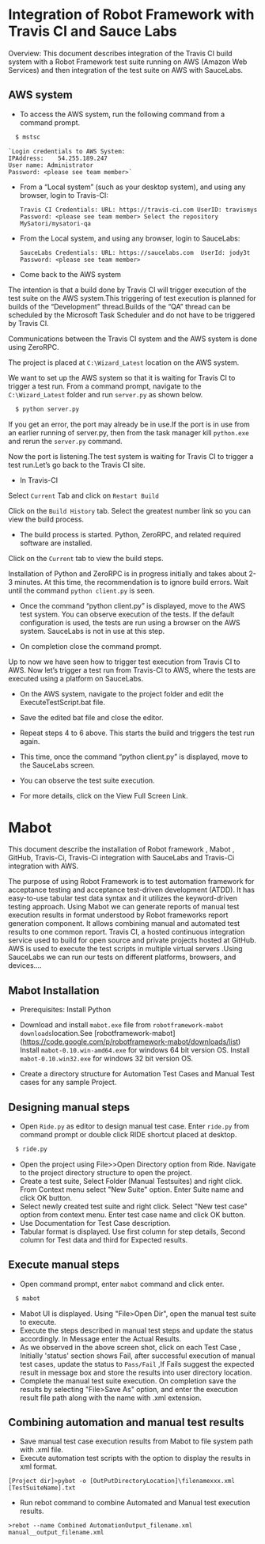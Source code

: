 Integration of Robot Framework with Travis CI and Sauce Labs
============================================================

Overview: This document describes integration of the Travis CI build system with a Robot Framework test suite running on AWS (Amazon Web Services) and then integration of the test suite on AWS with SauceLabs.

AWS system
----------

* To access the AWS system, run the following command from a command prompt.

~~~ sh
  $ mstsc
~~~

	`Login credentials to AWS System:
	IPAddress:    54.255.189.247
	User name: Administrator
	Password: <please see team member>`

* From a “Local system” (such as your desktop system), and using any browser, login to Travis-CI:

	`Travis CI Credentials:
	URL: https://travis-ci.com
	UserID: travismys
	Password: <please see team member>
	Select the repository  MySatori/mysatori-qa`

* From the Local system, and using any browser, login to SauceLabs:

	`SauceLabs Credentials:
	URL: https://saucelabs.com 
	UserId: jody3t
	Password: <please see team member>`
	
* Come back to the AWS system

The intention is that a build done by Travis CI will trigger execution of the test suite on the AWS system.This triggering of test execution is planned for builds of the “Development” thread.Builds of the “QA” thread can be scheduled by the Microsoft Task Scheduler and do not have to be triggered by Travis CI.

Communications between the Travis CI system and the AWS system is done using ZeroRPC.

The project is placed at `C:\Wizard_Latest` location on the AWS system.

We want to set up the AWS system so that it is waiting for Travis CI to trigger a test run.  From a command prompt, navigate to the `C:\Wizard_Latest` folder and run `server.py` as shown below.

~~~ sh
  $ python server.py
~~~

If you get an error, the port may already be in use.If the port is in use from an earlier running of server.py, then from the task manager kill `python.exe` and rerun the `server.py` command.

Now the port is listening.The test system is waiting for Travis CI to trigger a test run.Let’s go back to the Travis CI site.

* In  Travis-CI

Select `Current` Tab and click on `Restart Build` 

Click on the `Build History` tab. Select the greatest number link so you can view the build process.

* The build process is started.  Python, ZeroRPC, and related required software are installed.

Click on the `Current` tab to view the build steps.

Installation of Python and ZeroRPC is in progress initially and takes about 2-3 minutes.
At this time, the recommendation is to ignore build errors.  Wait until the command `python client.py` is seen.


* Once the command “python client.py” is displayed, move to the AWS test system. You can observe execution of the tests.  If the default configuration is used, the tests are run using a browser on the AWS system.  SauceLabs is not in use at this step.

* On completion close the command prompt.

Up to now we have seen how to trigger test execution from Travis CI to AWS. Now let’s trigger a test run from Travis-CI to AWS, where the tests are executed using a platform on SauceLabs.

* On the AWS system, navigate to the project folder and edit the ExecuteTestScript.bat file.

* Save the edited bat file and close the editor.

* Repeat steps 4 to 6 above.  This starts the build and triggers the test run again.

* This time, once the command “python client.py” is displayed, move to the SauceLabs screen. 

* You can observe the test suite execution.

* For more details, click on the View Full Screen Link.


Mabot
=====

This document describe the installation of Robot framework , Mabot , GitHub, Travis-Ci, Travis-Ci integration with SauceLabs and Travis-Ci integration with AWS.

The purpose of using Robot Framework is to test automation framework for acceptance testing and acceptance test-driven development (ATDD). It has easy-to-use tabular test data syntax and it utilizes the keyword-driven testing approach. Using Mabot we can generate reports of manual test execution results in format understood by Robot frameworks report generation component. It allows combining manual and automated test results to one common report. Travis CI, a hosted continuous integration service used to build for open source and private projects hosted at GitHub. AWS is used to execute the test scripts in multiple virtual servers .Using SauceLabs we can run our tests on different platforms, browsers, and devices....

Mabot Installation
------------------

* Prerequisites: Install Python
* Download and install `mabot.exe` file from `robotframework-mabot downloads`location.See [robotframework-mabot] (https://code.google.com/p/robotframework-mabot/downloads/list)
Install `mabot-0.10.win-amd64.exe` for windows 64 bit version OS.
Install `mabot-0.10.win32.exe` for windows 32 bit version OS.

* Create a directory structure for Automation Test Cases and Manual Test cases for any sample Project.  

Designing manual steps
----------------------

* Open `Ride.py` as editor to design manual test case. Enter `ride.py` from command prompt or double click RIDE shortcut placed at desktop.
   
~~~ sh
  $ ride.py
~~~

* Open the project using File>>Open Directory option from Ride. Navigate to the project directory structure to open the project.
* Create a test suite, Select Folder (Manual Testsuites) and right click. From Context menu select "New Suite" option. Enter Suite name and click OK button.
* Select newly created test suite and right click. Select "New test case" option from context menu. Enter test case name and click OK button.
* Use Documentation for Test Case description.
* Tabular format is displayed. Use first column for step details, Second column for Test data and third for Expected results.

Execute manual steps
--------------------

* Open command prompt, enter `mabot` command and click enter.
  
~~~ sh
  $ mabot
~~~

* Mabot UI is displayed. Using "File>Open Dir", open the manual test suite to execute.
* Execute the steps described in manual test steps and update the status accordingly. In Message enter the Actual Results.
* As we observed in the above screen shot, click on each Test Case , Initially 'status' section shows Fail, after successful execution of manual test cases, update the status to `Pass/Fail` ,If Fails suggest the expected result in message box and store the results into user directory location.
* Complete the manual test suite execution. On completion save the results by selecting "File>Save As" option, and enter the execution result file path along with the name with .xml extension.

Combining automation and manual test results
--------------------------------------------
* Save manual test case execution results from Mabot to file system path with .xml file.
* Execute automation test scripts with the option to display the results in xml format.

`[Project dir]>pybot -o [OutPutDirectoryLocation]\filenamexxx.xml [TestSuiteName].txt`

* Run rebot command to combine Automated and Manual test execution results.

`>rebot --name Combined AutomationOutput_filename.xml manual__output_filename.xml`
